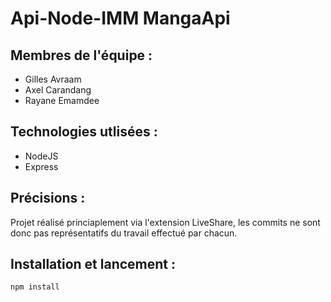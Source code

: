 # Api-Node-IMM MangaApi

## Membres de l'équipe :
 * Gilles Avraam
 * Axel Carandang
 * Rayane Emamdee
 
 ## Technologies utlisées :
 * NodeJS
 * Express
 
 
 ## Précisions :
 Projet réalisé princiaplement via l'extension LiveShare, les commits ne sont donc pas représentatifs du travail effectué par chacun. 

## Installation et lancement :

```
npm install
```
